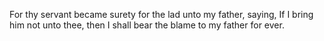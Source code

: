 For thy servant became surety for the lad unto my father, saying, If I bring him not unto thee, then I shall bear the blame to my father for ever.
